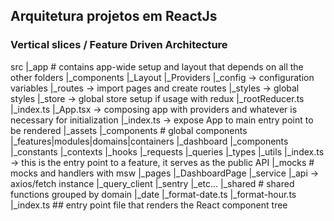 ## Arquitetura projetos em ReactJs

### Vertical slices / Feature Driven Architecture

src
|_app # contains app-wide setup and layout that depends on all the other folders
  |_components
    |_Layout
    |_Providers
  |_config -> configuration variables
  |_routes -> import pages and create routes
  |_styles -> global styles
  |_store  -> global store setup if usage with redux
  |_rootReducer.ts
  |_index.ts
  |_App.tsx -> composing app with providers and whatever is necessary for initialization
  |_index.ts -> expose App to main entry point to be rendered
|_assets
|_components # global components
|_features|modules|domains|containers
  |_dashboard
    |_components
    |_constants
    |_contexts
    |_hooks
    |_requests
    |_queries
    |_types
    |_utils
    |_index.ts -> this is the entry point to a feature, it serves as the public API
|_mocks  # mocks and handlers with msw
|_pages
  |_DashboardPage
|_service
  |_api -> axios/fetch instance
  |_query_client
  |_sentry
  |_etc...
|_shared # shared functions grouped by domain
  |_date
    |_format-date.ts
    |_format-hour.ts
|_index.ts ## entry point file that renders the React component tree
